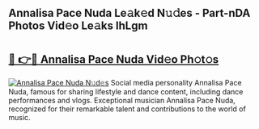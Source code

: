 ## Annalisa Pace Nuda Le𝚊k𝚎d N𝚞𝚍es - Part-nDA Photos Vid𝚎o Le𝚊ks lhLgm

# <h2><a href="http://fbcm2pr.evod.top/?m=Annalisa+Pace+Nuda">🔗 👉🔴 Annalisa Pace Nuda Vid𝚎o Ph𝚘t𝚘s</a></h2>

[![Annalisa Pace Nuda N𝚞d𝚎s](https://i.imgur.com/8V9OHl7.gif)](http://fbcm2pr.evod.top/?m=Annalisa+Pace+Nuda)
Social media personality Annalisa Pace Nuda, famous for sharing lifestyle and dance content, including dance performances and vlogs. Exceptional musician Annalisa Pace Nuda, recognized for their remarkable talent and contributions to the world of music. 
